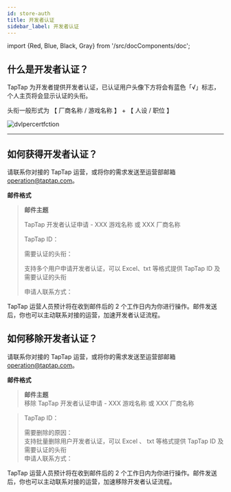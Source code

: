 ```yaml
---
id: store-auth
title: 开发者认证
sidebar_label: 开发者认证
---
```


import {Red, Blue, Black, Gray} from '/src/docComponents/doc';

## 什么是开发者认证？

TapTap 为开发者提供开发者认证，已认证用户头像下方将会有蓝色「<Blue>√</Blue>」标志，个人主页将会显示认证的头衔。

头衔一般形式为 【 厂商名称 / 游戏名称 】 + 【 人设 / 职位 】

![dvlpercertfction](https://img.tapimg.com/market/images/aaaf15b877a671336748684549ee93a4.png)

---

## 如何获得开发者认证？

请联系你对接的 TapTap 运营，或将你的需求发送至运营部邮箱 [operation@taptap.com](mailto:operation@taptap.com)。

**邮件格式**

> **邮件主题**
>
> TapTap 开发者认证申请 - XXX 游戏名称 或 XXX 厂商名称
>
> TapTap ID：
>
> 需要认证的头衔：
>
> <Gray>支持多个用户申请开发者认证，可以 Excel、txt 等格式提供 TapTap ID 及需要认证的头衔</Gray>​
>
> 申请人联系方式：

TapTap 运营人员预计将在收到邮件后的 2 个工作日内为你进行操作。邮件发送后，你也可以主动联系对接的运营，加速开发者认证流程。

## 如何移除开发者认证？

请联系你对接的 TapTap 运营，或将你的需求发送至运营部邮箱 [operation@taptap.com](mailto:operation@taptap.com)。

**邮件格式**

> **邮件主题**  
> 移除 TapTap 开发者认证申请 - XXX 游戏名称 或 XXX 厂商名称

> TapTap ID：
>
> 需要删除的原因：  
> <Gray>支持批量删除用户开发者认证，可以 Excel 、 txt 等格式提供 TapTap ID 及需要认证的头衔 ​</Gray>  
> 申请人联系方式：

TapTap 运营人员预计将在收到邮件后的 2 个工作日内为你进行操作。邮件发送后，你也可以主动联系对接的运营，加速移除开发者认证流程。
